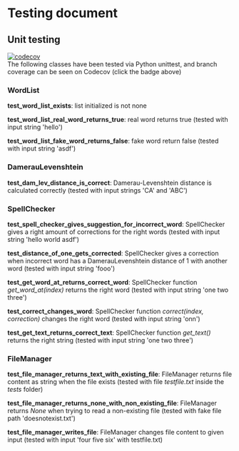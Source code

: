 # Testing document

## Unit testing

[![codecov](https://codecov.io/gh/mizhonka/Spell-checker/graph/badge.svg?token=2QSRCPDGGL)](https://codecov.io/gh/mizhonka/Spell-checker)  
The following classes have been tested via Python unittest, and branch coverage can be seen on Codecov (click the badge above)

### WordList

**test_word_list_exists**: list initialized is not none  

**test_word_list_real_word_returns_true**: real word returns true (tested with input string 'hello')  

**test_word_list_fake_word_returns_false**: fake word return false (tested with input string 'asdf')  

### DamerauLevenshtein

**test_dam_lev_distance_is_correct**: Damerau-Levenshtein distance is calculated correctly (tested with input strings 'CA' and 'ABC')

### SpellChecker

**test_spell_checker_gives_suggestion_for_incorrect_word**: SpellChecker gives a right amount of corrections for the right words (tested with input string 'hello world asdf')  

**test_distance_of_one_gets_corrected**: SpellChecker gives a correction when incorrect word has a DamerauLevenshtein distance of 1 with another word (tested with input string 'fooo')  

**test_get_word_at_returns_correct_word**: SpellChecker function _get_word_at(index)_ returns the right word (tested with input string 'one two three')  

**test_correct_changes_word**: SpellChecker function _correct(index, correction)_ changes the right word (tested with input string 'onn')  

**test_get_text_returns_correct_text**: SpellChecker function _get_text()_ returns the right string (tested with input string 'one two three')  

### FileManager

**test_file_manager_returns_text_with_existing_file**: FileManager returns file content as string when the file exists (tested with file _testfile.txt_ inside the _tests_ folder)   

**test_file_manager_returns_none_with_non_existing_file**: FileManager returns _None_ when trying to read a non-existing file (tested with fake file path 'doesnotexist.txt')  

**test_file_manager_writes_file**: FileManager changes file content to given input (tested with input 'four five six' with testfile.txt)



